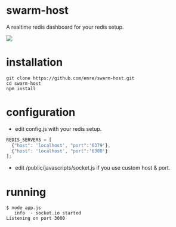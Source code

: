 swarm-host
==========

A realtime redis dashboard for your redis setup.

<img src="https://raw.github.com/emre/swarm-host/master/assets/shost1.png">

installation 
==========
```
git clone https://github.com/emre/swarm-host.git
cd swarm-host
npm install
```

configuration 
=================
* edit config.js with your redis setup.

``` javascript
REDIS_SERVERS = [
  {"host": 'localhost', "port":'6379'},
  {"host": 'localhost', "port":'6380'}
];
```

* edit /public/javascripts/socket.js if you use custom host & port.

running
==============
``` 
$ node app.js
   info  - socket.io started
Listening on port 3000


``` 
